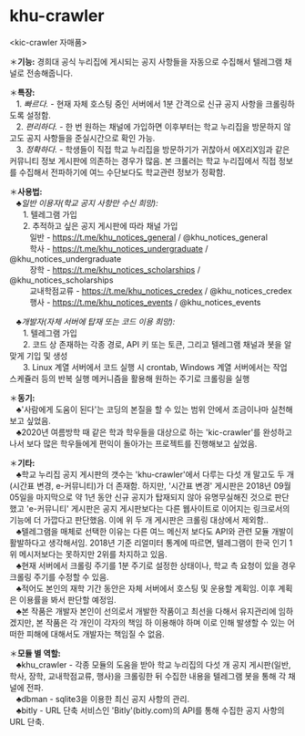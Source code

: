 # khu-crawler
<kic-crawler 자매품>

＊<b>기능:</b> 경희대 공식 누리집에 게시되는 공지 사항들을 자동으로 수집해서 텔레그램 채널로 전송해줍니다.<br>

＊<b>특장:</b><br>
&nbsp;&nbsp;&nbsp;1. <i>빠르다.</i> - 현재 자체 호스팅 중인 서버에서 1분 간격으로 신규 공지 사항을 크롤링하도록 설정함.<br>
&nbsp;&nbsp;&nbsp;2. <i>편리하다.</i> - 한 번 원하는 채널에 가입하면 이후부터는 학교 누리집을 방문하지 않고도 공지 사항들을 준실시간으로 확인 가능.<br>
&nbsp;&nbsp;&nbsp;3. <i>정확하다.</i> - 학생들이 직접 학교 누리집을 방문하기가 귀찮아서 에X리X임과 같은 커뮤니티 정보 게시판에 의존하는 경우가 많음. 본 크롤러는 학교 누리집에서 직접 정보를 수집해서 전파하기에 여느 수단보다도 학교관련 정보가 정확함.<br>

＊<b>사용법:</b><br>
   &nbsp;&nbsp;&nbsp;♣<i>일반 이용자(학교 공지 사항만 수신 희망):</i><br>
      &nbsp;&nbsp;&nbsp;&nbsp;&nbsp;&nbsp;1. 텔레그램 가입<br>
      &nbsp;&nbsp;&nbsp;&nbsp;&nbsp;&nbsp;2. 추적하고 싶은 공지 게시판에 따라 채널 가입<br>
         &nbsp;&nbsp;&nbsp;&nbsp;&nbsp;&nbsp;&nbsp;&nbsp;&nbsp;일반 - https://t.me/khu_notices_general  /  @khu_notices_general<br>
         &nbsp;&nbsp;&nbsp;&nbsp;&nbsp;&nbsp;&nbsp;&nbsp;&nbsp;학사 - https://t.me/khu_notices_undergraduate  /  @khu_notices_undergraduate<br>
         &nbsp;&nbsp;&nbsp;&nbsp;&nbsp;&nbsp;&nbsp;&nbsp;&nbsp;장학 - https://t.me/khu_notices_scholarships  /  @khu_notices_scholarships<br>
         &nbsp;&nbsp;&nbsp;&nbsp;&nbsp;&nbsp;&nbsp;&nbsp;&nbsp;교내학점교류 - https://t.me/khu_notices_credex  / @khu_notices_credex<br>
         &nbsp;&nbsp;&nbsp;&nbsp;&nbsp;&nbsp;&nbsp;&nbsp;&nbsp;행사 - https://t.me/khu_notices_events  / @khu_notices_events<br>
     
   &nbsp;&nbsp;&nbsp;♣<i>개발자(자체 서버에 탑재 또는 코드 이용 희망):</i><br>
      &nbsp;&nbsp;&nbsp;&nbsp;&nbsp;&nbsp;1. 텔레그램 가입<br>
      &nbsp;&nbsp;&nbsp;&nbsp;&nbsp;&nbsp;2. 코드 상 존재하는 각종 경로, API 키 또는 토큰, 그리고 텔레그램 채널과 봇을 알맞게 기입 및 생성<br>
      &nbsp;&nbsp;&nbsp;&nbsp;&nbsp;&nbsp;3. Linux 계열 서버에서 코드 실행 시 crontab, Windows 계열 서버에서는 작업 스케쥴러 등의 반복 실행 메커니즘을 활용해 원하는 주기로 크롤링을 실행<br>

＊<b>동기:</b><br>
&nbsp;&nbsp;&nbsp;♣'사람에게 도움이 된다'는 코딩의 본질을 할 수 있는 범위 안에서 조금이나마 실천해보고 싶었음.<br>
&nbsp;&nbsp;&nbsp;♣2020년 여름방학 때 같은 학과 학우들을 대상으로 하는 'kic-crawler'를 완성하고 나서 보다 많은 학우들에게 편익이 돌아가는 프로젝트를 진행해보고 싶었음.<br>

＊<b>기타:</b><br>
&nbsp;&nbsp;&nbsp;♣학교 누리집 공지 게시판의 갯수는 'khu-crawler'에서 다루는 다섯 개 말고도 두 개(시간표 변경, e-커뮤니티)가 더 존재함. 하지만, '시간표 변경' 게시판은 2018년 09월 05일을 마지막으로 약 1년 동안 신규 공지가 탑재되지 않아 유명무실해진 것으로 판단했고 'e-커뮤니티' 게시판은 공지 게시판보다는 다른 웹사이트로 이어지는 링크로서의 기능에 더 가깝다고 판단했음. 이에 위 두 개 게시판은 크롤링 대상에서 제외함..<br>
&nbsp;&nbsp;&nbsp;♣텔레그램을 매체로 선택한 이유는 다른 여느 메신저 보다도 API와 관련 모듈 개발이 활발하다고 생각해서임. 2018년 기준 리얼미터 통계에 따르면, 텔레그램이 한국 인기 1위 메시저보다는 못하지만 2위를 차지하고 있음.<br>
&nbsp;&nbsp;&nbsp;♣현재 서버에서 크롤링 주기를 1분 주기로 설정한 상태이나, 학교 측 요청이 있을 경우 크롤링 주기를 수정할 수 있음.<br>
&nbsp;&nbsp;&nbsp;♣적어도 본인의 재학 기간 동안은 자체 서버에서 호스팅 및 운용할 계획임. 이후 계획은 이용률을 봐서 판단할 예정임.<br>
&nbsp;&nbsp;&nbsp;♣본 작품은 개발자 본인이 선의로서 개발한 작품이고 최선을 다해서 유지관리에 임하겠지만, 본 작품은 각 개인이 각자의 책임 하 이용해야 하며 이로 인해 발생할 수 있는 어떠한 피해에 대해서도 개발자는 책임질 수 없음.<br>


＊<b>모듈 별 역할:</b><br>
   &nbsp;&nbsp;&nbsp;♣khu_crawler - 각종 모듈의 도움을 받아 학교 누리집의 다섯 개 공지 게시판(일반, 학사, 장학, 교내학점교류, 행사)을 크롤링한 뒤 수집한 내용을 텔레그램 봇을 통해 각 채널에 전파.<br>
   &nbsp;&nbsp;&nbsp;♣dbman - sqlite3을 이용한 최신 공지 사항의 관리.<br>
   &nbsp;&nbsp;&nbsp;♣bitly - URL 단축 서비스인 'Bitly'(bitly.com)의 API를 통해 수집한 공지 사항의 URL 단축.<br>

